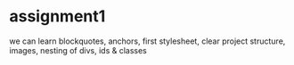 # assignment1
we can learn blockquotes, anchors, first stylesheet, clear project structure, images, nesting of divs, ids &amp; classes
